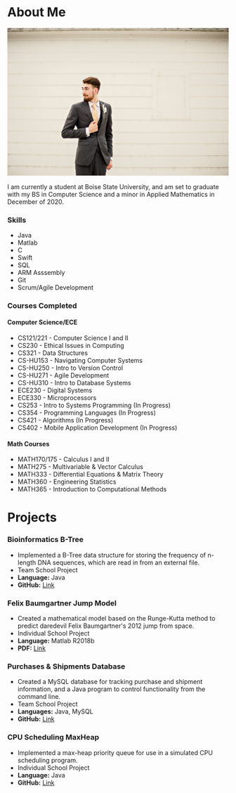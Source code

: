 # About Me

![Picture of Geoffrey](121.jpg)

I am currently a student at Boise State University, and am set to graduate with my BS in Computer Science and a minor in Applied Mathematics in December of 2020.

### Skills
* Java
* Matlab
* C
* Swift
* SQL
* ARM Asssembly
* Git
* Scrum/Agile Development

### Courses Completed
#### Computer Science/ECE
* CS121/221 - Computer Science I and II
* CS230 - Ethical Issues in Computing
* CS321 - Data Structures
* CS-HU153 - Navigating Computer Systems
* CS-HU250 - Intro to Version Control
* CS-HU271 - Agile Development
* CS-HU310 - Intro to Database Systems
* ECE230 - Digital Systems
* ECE330 - Microprocessors
* CS253 - Intro to Systems Programming (In Progress)
* CS354 - Programming Languages (In Progress)
* CS421 - Algorithms (In Progress)
* CS402 - Mobile Application Development (In Progress)

#### Math Courses
* MATH170/175 - Calculus I and II
* MATH275 - Multivariable & Vector Calculus
* MATH333 - Differential Equations & Matrix Theory
* MATH360 - Engineering Statistics
* MATH365 - Introduction to Computational Methods

# Projects

### Bioinformatics B-Tree
* Implemented a B-Tree data structure for storing the frequency of n-length DNA sequences, which are read in from an external file.
* Team School Project
* **Language:** Java
* **GitHub:** [Link](https://github.com/geoffreymeier/cs321)

### Felix Baumgartner Jump Model
* Created a mathematical model based on the Runge-Kutta method to predict daredevil Felix Baumgartner's 2012 jump from space.
* Individual School Project
* **Language:** Matlab R2018b
* **PDF:** [Link](Meier%20-%20MATH365%20Final%20Project.pdf)

### Purchases & Shipments Database
* Created a MySQL database for tracking purchase and shipment information, and a Java program to control functionality from the command line.
* Team School Project
* **Languages:** Java, MySQL
* **GitHub:** [Link](https://github.com/geoffreymeier/cshu310)

### CPU Scheduling MaxHeap
* Implemented a max-heap priority queue for use in a simulated CPU scheduling program.
* Individual School Project
* **Language:** Java
* **GitHub:** [Link](https://github.com/geoffreymeier/cs321-p2)
